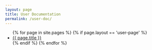 ```yaml
---
layout: page
title: User Documentation
permalink: /user-doc/
---
```

<ul>
{% for page in site.pages %}
  {% if page.layout == 'user-page' %}  
    <li><a href="/reservations{{ page.url }}">{{ page.title }}</a></li>
  {% endif %}
{% endfor %}
</ul>
